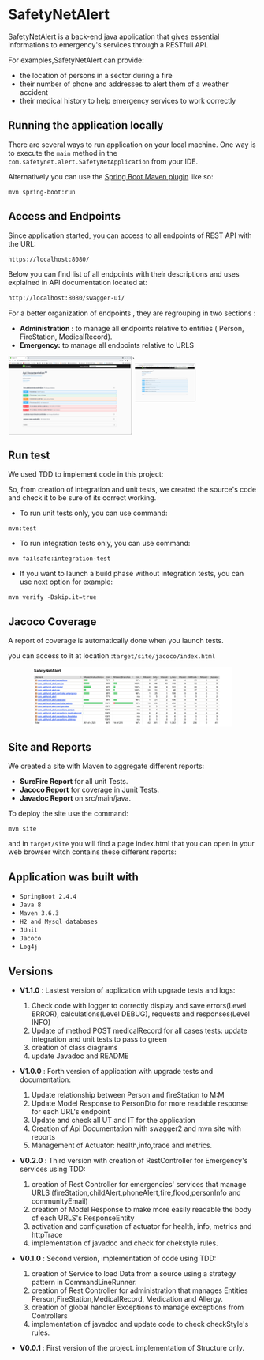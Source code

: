 # SafetyNetAlert

SafetyNetAlert is a back-end java application that gives essential informations to emergency's services through a RESTfull API.

For examples,SafetyNetAlert can provide:
* the location of persons in a sector during a fire
* their number of phone and addresses to alert them of a weather accident
* their medical history to help emergency services to work correctly

## Running the application locally

There are several ways to run application on your local machine. One way is to execute the `main` method in the `com.safetynet.alert.SafetyNetApplication` from your IDE.

Alternatively you can use the [Spring Boot Maven plugin](https://docs.spring.io/spring-boot/docs/current/reference/html/build-tool-plugins-maven-plugin.html) like so:

```shell
mvn spring-boot:run
```
## Access and Endpoints
Since application started, you can access to all endpoints of REST API with the URL:

```html
https://localhost:8080/
```
Below you can find list of all endpoints with their descriptions and uses explained in API documentation located at:

```html
http://localhost:8080/swagger-ui/
```
For a better organization of endpoints , they are regrouping in two sections :

* **Administration :** to manage all endpoints relative to entities ( Person, FireStation, MedicalRecord).
* **Emergency:** to manage all endpoints relative to URLS 


<div style="display:flex;flex-direction: row;">
<img src="src/main/resources/images/swagger1.png"
     alt="swagger-ui/administration"
     style="margin:auto;width: 50%; " />`
     
<img src="src/main/resources/images/swagger2.png"
     alt="swagger-ui/administration"
    style="margin:auto;width: 50%;" />
</div>

## Run test

We used TDD to implement code in this project:

So, from creation of integration and unit tests, we created the source's code and check it to be sure of its correct working.

* To run unit tests only, you can use command:

```shell
mvn:test
```
* To run integration tests only, you can use command:

```shell
mvn failsafe:integration-test
```
* If you want to launch a build phase without integration tests, you can use next option for example:

```shell
mvn verify -Dskip.it=true
```
## Jacoco Coverage

A report of coverage is automatically done when you launch tests.

you can access to it at location :`target/site/jacoco/index.html`

<div style="display:flex;flex-direction: row;">
<img src="src/main/resources/images/Jacoco.png"
     alt="swagger-ui/administration"
     style="margin:auto;width: 80%; " />
</div>

## Site and Reports

We created a site with Maven to aggregate different reports:


* 	**SureFire Report** for all unit Tests.
* 	**Jacoco Report** for coverage in Junit Tests.
* 	**Javadoc Report** on src/main/java. 


To deploy the site use the command:

```shell
mvn site
```
and in `target/site` you will find a page index.html that you can open in your web browser witch contains these different reports:

## Application was built with

* `SpringBoot 2.4.4`
* `Java 8`
* `Maven 3.6.3`
* `H2 and Mysql databases`
* `JUnit`
* `Jacoco`
* `Log4j`

## Versions

* **V1.1.0**	:	Lastest version of application with upgrade tests and logs:

	1. Check code with logger to correctly display and save errors(Level ERROR), calculations(Level DEBUG), requests and responses(Level INFO)
	2. Update of method POST medicalRecord for all cases tests: update integration and unit tests to pass to green
	3. creation of class diagrams
	4. update Javadoc and README 

* **V1.0.0**	:	Forth version of application with upgrade tests and documentation:

	1. Update relationship between Person and fireStation to M:M
	2. Update Model Response to PersonDto for more readable response for each URL's endpoint
	3. Update and check all UT and IT for the application
	4. Creation of Api Documentation with swagger2 and mvn site with reports
	5. Management of Actuator: health,info,trace and metrics.
		
* **V0.2.0**	:	Third version with creation of RestController for Emergency's services using TDD:


	1. creation of Rest Controller for emergencies' services that manage URLS (fireStation,childAlert,phoneAlert,fire,flood,personInfo and communityEmail)
	2. creation of Model Response to make more easily readable the body of each URLS's ResponseEntity
	3. activation and configuration of actuator for health, info, metrics and httpTrace
	4. implementation of javadoc and check for chekstyle rules.

* **V0.1.0**	: 	Second version, implementation of code using TDD:


	1. creation of Service to load Data from a source using a strategy pattern in CommandLineRunner.
	2. creation of Rest Controller for administration that manages Entities Person,FireStation,MedicalRecord, Medication and Allergy.
	3. creation of global handler Exceptions to manage exceptions from Controllers 
	4. implementation of javadoc and update code to check checkStyle's rules.

* **V0.0.1**	: 	First version of the project. implementation of Structure only.